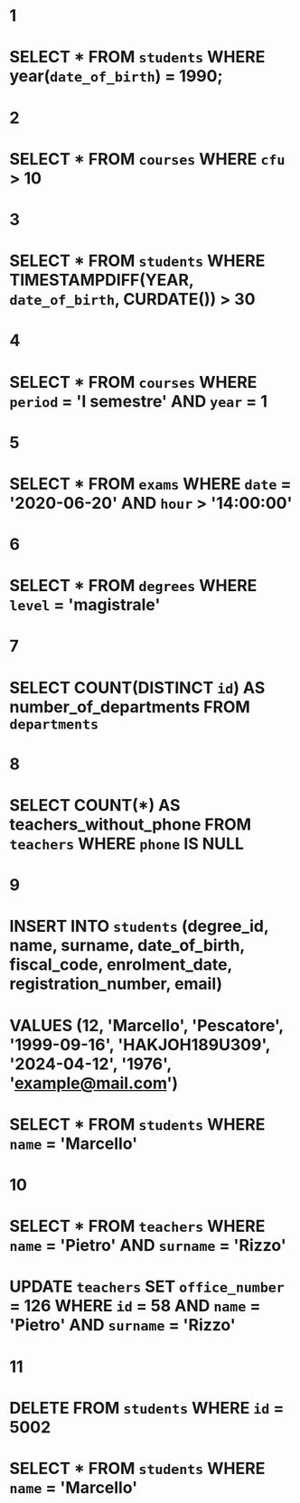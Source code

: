 # 1
# SELECT * FROM `students` WHERE year(`date_of_birth`) = 1990;

# 2
# SELECT * FROM `courses` WHERE `cfu` > 10

# 3
# SELECT * FROM `students` WHERE TIMESTAMPDIFF(YEAR, `date_of_birth`, CURDATE()) > 30 

# 4
# SELECT * FROM `courses` WHERE `period` = 'I semestre' AND `year` = 1

# 5
# SELECT * FROM `exams` WHERE `date` = '2020-06-20'  AND `hour` > '14:00:00'

# 6
# SELECT * FROM `degrees` WHERE `level` = 'magistrale'

# 7
# SELECT COUNT(DISTINCT `id`) AS number_of_departments FROM `departments`

# 8
# SELECT COUNT(*) AS teachers_without_phone FROM `teachers` WHERE `phone` IS NULL 

# 9
# INSERT INTO `students` (degree_id, name, surname, date_of_birth, fiscal_code, enrolment_date, registration_number, email)
# VALUES (12, 'Marcello', 'Pescatore', '1999-09-16', 'HAKJOH189U309', '2024-04-12', '1976', 'example@mail.com')
# SELECT * FROM `students` WHERE `name` = 'Marcello'

# 10
# SELECT * FROM `teachers` WHERE `name` = 'Pietro' AND `surname` = 'Rizzo'
# UPDATE `teachers` SET `office_number` = 126 WHERE `id` = 58 AND `name` = 'Pietro' AND `surname` = 'Rizzo'

# 11
# DELETE FROM `students` WHERE `id` = 5002
# SELECT * FROM `students` WHERE `name` = 'Marcello'
